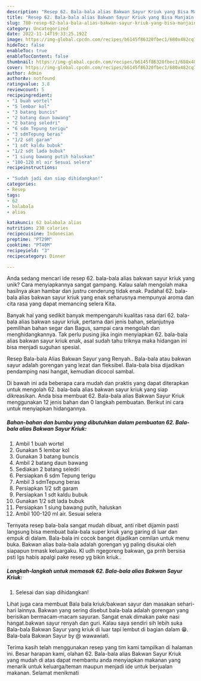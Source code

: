 ```yaml
---
description: "Resep 62. Bala-bala alias Bakwan Sayur Kriuk yang Bisa Manjain Lidah"
title: "Resep 62. Bala-bala alias Bakwan Sayur Kriuk yang Bisa Manjain Lidah"
slug: 780-resep-62-bala-bala-alias-bakwan-sayur-kriuk-yang-bisa-manjain-lidah
category: Uncategorized
date: 2022-11-14T19:33:25.192Z
image: https://img-global.cpcdn.com/recipes/b6145f86320fbec1/680x482cq70/62-bala-bala-alias-bakwan-sayur-kriuk-foto-resep-utama.jpg
hideToc: false
enableToc: true
enableTocContent: false
thumbnail: https://img-global.cpcdn.com/recipes/b6145f86320fbec1/680x482cq70/62-bala-bala-alias-bakwan-sayur-kriuk-foto-resep-utama.jpg
cover: https://img-global.cpcdn.com/recipes/b6145f86320fbec1/680x482cq70/62-bala-bala-alias-bakwan-sayur-kriuk-foto-resep-utama.jpg
author: Admin
authorAv: notfound
ratingvalue: 3.8
reviewcount: 5
recipeingredient:
- "1 buah wortel"
- "5 lembar kol"
- "3 batang buncis"
- "2 batang daun bawang"
- "2 batang seledri"
- "6 sdm Tepung terigu"
- "3 sdmTepung beras"
- "1/2 sdt garam"
- "1 sdt kaldu bubuk"
- "1/2 sdt lada bubuk"
- "1 siung bawang putih haluskan"
- "100-120 ml air Sesuai selera"
recipeinstructions:

- "Sudah jadi dan siap dihidangkan!"
categories:
- Resep
tags:
- 62
- balabala
- alias

katakunci: 62 balabala alias 
nutrition: 238 calories
recipecuisine: Indonesian
preptime: "PT29M"
cooktime: "PT40M"
recipeyield: "3"
recipecategory: Dinner

---
```





Anda sedang mencari ide resep 62. bala-bala alias bakwan sayur kriuk yang unik? Cara menyiapkannya sangat gampang. Kalau salah mengolah maka hasilnya akan hambar dan justru cenderung tidak enak. Padahal 62. bala-bala alias bakwan sayur kriuk yang enak seharusnya mempunyai aroma dan cita rasa yang dapat memancing selera Kita.





Banyak hal yang sedikit banyak mempengaruhi kualitas rasa dari 62. bala-bala alias bakwan sayur kriuk, pertama dari jenis bahan, selanjutnya pemilihan bahan segar dan Bagus, sampai cara mengolah dan menghidangkannya. Tak perlu pusing jika ingin menyiapkan 62. bala-bala alias bakwan sayur kriuk enak,      asal sudah tahu triknya maka hidangan ini bisa menjadi suguhan spesial.














Resep Bala-bala Alias Bakwan Sayur yang Renyah.. Bala-bala atau bakwan sayur adalah gorengan yang lezat dan fleksibel. Bala-bala bisa dijadikan pendamping nasi hangat, kemudian dicocol sambal.






Di bawah ini ada beberapa cara mudah dan praktis yang dapat diterapkan untuk mengolah 62. bala-bala alias bakwan sayur kriuk yang siap dikreasikan. Anda bisa membuat 62. Bala-bala alias Bakwan Sayur Kriuk menggunakan 12 jenis bahan dan 0 langkah pembuatan. Berikut ini cara untuk menyiapkan hidangannya.

<!--inarticleads1-->

##### Bahan-bahan dan bumbu yang dibutuhkan dalam pembuatan 62. Bala-bala alias Bakwan Sayur Kriuk:

1. Ambil 1 buah wortel
1. Gunakan 5 lembar kol
1. Gunakan 3 batang buncis
1. Ambil 2 batang daun bawang
1. Sediakan 2 batang seledri
1. Persiapkan 6 sdm Tepung terigu
1. Ambil 3 sdmTepung beras
1. Persiapkan 1/2 sdt garam
1. Persiapkan 1 sdt kaldu bubuk
1. Gunakan 1/2 sdt lada bubuk
1. Persiapkan 1 siung bawang putih, haluskan
1. Ambil 100-120 ml air. Sesuai selera


Ternyata resep bala-bala sangat mudah dibuat, anti ribet dijamin pasti langsung bisa membuat bala-bala super kriuk yang garing di luar dan empuk di dalam. Bala-bala ini cocok banget dijadikan cemilan untuk menu buka. Bakwan alias bala-bala adalah gorengan yg paling disukai oleh siapapun trmask keluargaku. Kl udh ngegoreng bakwan, ga prnh bersisa psti lgs habis apalgi pake resep yg bikin kriuk.. 

<!--inarticleads2-->

##### Langkah-langkah untuk memasak 62. Bala-bala alias Bakwan Sayur Kriuk:


1. Selesai dan siap dihidangkan!

Lihat juga cara membuat Bala bala kriuk/bakwan sayur dan masakan sehari-hari lainnya. Bakwan yang sering disebut bala-bala adalah gorengan yang berisikan bermacam-macam sayuran. Sangat enak dimakan pake nasi hangat.bakwan sayur renyah dan guri. Kalau saya sendiri sih lebih suka Bala-bala Bakwan Sayur yang kriuk di luar tapi lembut di bagian dalam 😁. Bala-bala Bakwan Sayur by @ wawawiati. 

Terima kasih telah menggunakan resep yang tim kami tampilkan di halaman ini. Besar harapan kami, olahan 62. Bala-bala alias Bakwan Sayur Kriuk yang mudah di atas dapat membantu anda menyiapkan makanan yang menarik untuk keluarga/teman maupun menjadi ide untuk berjualan makanan. Selamat menikmati
